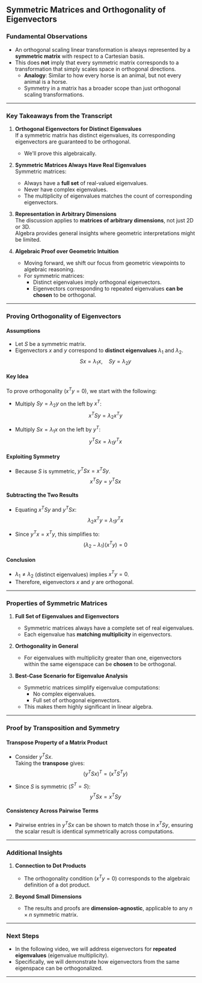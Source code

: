 ## Symmetric Matrices and Orthogonality of Eigenvectors

### Fundamental Observations
- An orthogonal scaling linear transformation is always represented by a **symmetric matrix** with respect to a Cartesian basis.
- This does **not** imply that every symmetric matrix corresponds to a transformation that simply scales space in orthogonal directions.  
  - **Analogy**: Similar to how every horse is an animal, but not every animal is a horse.  
  - Symmetry in a matrix has a broader scope than just orthogonal scaling transformations.

---

### Key Takeaways from the Transcript

1. **Orthogonal Eigenvectors for Distinct Eigenvalues**  
   If a symmetric matrix has distinct eigenvalues, its corresponding eigenvectors are guaranteed to be orthogonal.  
   - We'll prove this algebraically.

2. **Symmetric Matrices Always Have Real Eigenvalues**  
   Symmetric matrices:
   - Always have a **full set** of real-valued eigenvalues.
   - Never have complex eigenvalues.
   - The multiplicity of eigenvalues matches the count of corresponding eigenvectors.

3. **Representation in Arbitrary Dimensions**  
   The discussion applies to **matrices of arbitrary dimensions**, not just 2D or 3D.  
   Algebra provides general insights where geometric interpretations might be limited.

4. **Algebraic Proof over Geometric Intuition**  
   - Moving forward, we shift our focus from geometric viewpoints to algebraic reasoning.  
   - For symmetric matrices:
     - Distinct eigenvalues imply orthogonal eigenvectors.
     - Eigenvectors corresponding to repeated eigenvalues **can be chosen** to be orthogonal.

---

### Proving Orthogonality of Eigenvectors

#### Assumptions
- Let $S$ be a symmetric matrix.  
- Eigenvectors $x$ and $y$ correspond to **distinct eigenvalues** $\lambda_1$ and $\lambda_2$.  
  $$ Sx = \lambda_1 x,\quad Sy = \lambda_2 y $$

#### Key Idea
To prove orthogonality ($x^T y = 0$), we start with the following:
- Multiply $Sy = \lambda_2 y$ on the left by $x^T$:  
  $$ x^T Sy = \lambda_2 x^T y $$

- Multiply $Sx = \lambda_1 x$ on the left by $y^T$:  
  $$ y^T Sx = \lambda_1 y^T x $$

#### Exploiting Symmetry
- Because $S$ is symmetric, $y^T Sx = x^T Sy$.  
  $$ x^T Sy = y^T Sx $$

#### Subtracting the Two Results
- Equating $x^T Sy$ and $y^T Sx$:  
  $$ \lambda_2 x^T y = \lambda_1 y^T x $$

- Since $y^T x = x^T y$, this simplifies to:  
  $$ (\lambda_2 - \lambda_1)(x^T y) = 0 $$

#### Conclusion
- $\lambda_1 \neq \lambda_2$ (distinct eigenvalues) implies $x^T y = 0$.  
- Therefore, eigenvectors $x$ and $y$ are orthogonal.

---

### Properties of Symmetric Matrices

1. **Full Set of Eigenvalues and Eigenvectors**
   - Symmetric matrices always have a complete set of real eigenvalues.
   - Each eigenvalue has **matching multiplicity** in eigenvectors.

2. **Orthogonality in General**
   - For eigenvalues with multiplicity greater than one, eigenvectors within the same eigenspace can be **chosen** to be orthogonal.

3. **Best-Case Scenario for Eigenvalue Analysis**
   - Symmetric matrices simplify eigenvalue computations:
     - No complex eigenvalues.
     - Full set of orthogonal eigenvectors.
   - This makes them highly significant in linear algebra.

---

### Proof by Transposition and Symmetry

#### Transpose Property of a Matrix Product
- Consider $y^T Sx$.  
  Taking the **transpose** gives:  
  $$ (y^T Sx)^T = (x^T S^T y) $$  

- Since $S$ is symmetric ($S^T = S$):  
  $$ y^T Sx = x^T Sy $$

#### Consistency Across Pairwise Terms
- Pairwise entries in $y^T Sx$ can be shown to match those in $x^T Sy$, ensuring the scalar result is identical symmetrically across computations.

---

### Additional Insights

1. **Connection to Dot Products**
   - The orthogonality condition ($x^T y = 0$) corresponds to the algebraic definition of a dot product.

2. **Beyond Small Dimensions**
   - The results and proofs are **dimension-agnostic**, applicable to any $n \times n$ symmetric matrix.

---

### Next Steps

- In the following video, we will address eigenvectors for **repeated eigenvalues** (eigenvalue multiplicity).  
- Specifically, we will demonstrate how eigenvectors from the same eigenspace can be orthogonalized.

---
